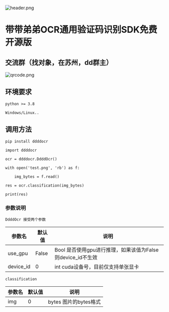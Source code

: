 ![header.png](https://z3.ax1x.com/2021/07/02/R6Ih28.jpg)

# 带带弟弟OCR通用验证码识别SDK免费开源版

## 交流群（找对象，在苏州，dd群主）


![qrcode.png](https://z3.ax1x.com/2021/11/24/oCjsmV.png)

## 环境要求

`python >= 3.8`

`Windows/Linux..`

## 调用方法

`pip install ddddocr`

```
import ddddocr

ocr = ddddocr.DdddOcr()

with open('test.png', 'rb') as f:

    img_bytes = f.read()

res = ocr.classification(img_bytes)

print(res)
```

### 参数说明

`DdddOcr 接受两个参数`

|  参数名   | 默认值  | 说明  |
|  ----  | ----  | ----  |
| use_gpu  | False | Bool    是否使用gpu进行推理，如果该值为False则device_id不生效 |
| device_id  | 0 | int cuda设备号，目前仅支持单张显卡 |

`classification`

|  参数名   | 默认值  | 说明  |
|  ----  | ----  | ----  |
| img  | 0 | bytes 图片的bytes格式 |
